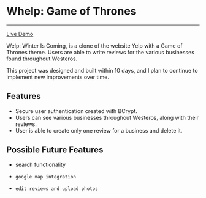 # Whelp: Game of Thrones
***


[Live Demo](https://whelp-game-of-thrones.herokuapp.com)

Welp: Winter Is Coming, is a clone of the website Yelp with a Game of Thrones theme. Users are able to write reviews for the various businesses found throughout Westeros.

This project was designed and built within 10 days, and I plan to continue to implement new improvements over time. 

## Features

* Secure user authentication created with BCrypt.
* Users can see various businesses throughout Westeros, along with their reviews.
* User is able to create only one review for a business and delete it.

## Possible Future Features
 *   search functionality
*     google map integration
*     edit reviews and upload photos
